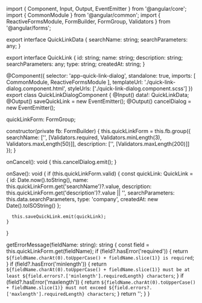 import { Component, Input, Output, EventEmitter } from '@angular/core';
import { CommonModule } from '@angular/common';
import { ReactiveFormsModule, FormBuilder, FormGroup, Validators } from '@angular/forms';

export interface QuickLinkData {
  searchName: string;
  searchParameters: any;
}

export interface QuickLink {
  id: string;
  name: string;
  description: string;
  searchParameters: any;
  type: string;
  createdAt: string;
}

@Component({
  selector: 'app-quick-link-dialog',
  standalone: true,
  imports: [
    CommonModule,
    ReactiveFormsModule
  ],
  templateUrl: './quick-link-dialog.component.html',
  styleUrls: ['./quick-link-dialog.component.scss']
})
export class QuickLinkDialogComponent {
  @Input() data!: QuickLinkData;
  @Output() saveQuickLink = new EventEmitter<QuickLink>();
  @Output() cancelDialog = new EventEmitter<void>();
  
  quickLinkForm: FormGroup;

  constructor(private fb: FormBuilder) {
    this.quickLinkForm = this.fb.group({
      searchName: ['', [Validators.required, Validators.minLength(3), Validators.maxLength(50)]],
      description: ['', [Validators.maxLength(200)]]
    });
  }

  onCancel(): void {
    this.cancelDialog.emit();
  }

  onSave(): void {
    if (this.quickLinkForm.valid) {
      const quickLink: QuickLink = {
        id: Date.now().toString(),
        name: this.quickLinkForm.get('searchName')?.value,
        description: this.quickLinkForm.get('description')?.value || '',
        searchParameters: this.data.searchParameters,
        type: 'company',
        createdAt: new Date().toISOString()
      };

      this.saveQuickLink.emit(quickLink);
    }
  }

  getErrorMessage(fieldName: string): string {
    const field = this.quickLinkForm.get(fieldName);
    if (field?.hasError('required')) {
      return `${fieldName.charAt(0).toUpperCase() + fieldName.slice(1)} is required`;
    }
    if (field?.hasError('minlength')) {
      return `${fieldName.charAt(0).toUpperCase() + fieldName.slice(1)} must be at least ${field.errors?.['minlength'].requiredLength} characters`;
    }
    if (field?.hasError('maxlength')) {
      return `${fieldName.charAt(0).toUpperCase() + fieldName.slice(1)} must not exceed ${field.errors?.['maxlength'].requiredLength} characters`;
    }
    return '';
  }
}

